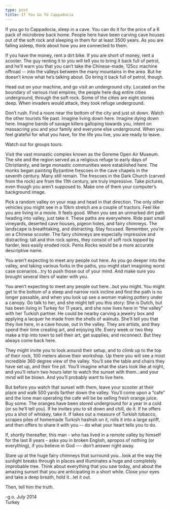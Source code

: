 ```yaml
---
type: post
title: If You Go To Cappadocia
---
```

If you go to Cappadocia, sleep in a cave. You can do it for the price of a 6 pack of microbrew back home. People here have been carving cave houses out of the soft rock and sleeping in them for at least 3500 years. As you are falling asleep, think about how you are connected to them. 

If you have the money, rent a dirt bike. If you are short of money, rent a scooter. The guy renting it to you will tell you to bring it back full of petrol, and he’ll warn you that you can’t take the Chinese-made, 125cc machine offroad -- into the valleys between the many mountains in the area. But he doesn’t know what he’s talking about. Do bring it back full of petrol, though.

Head out on your machine, and go visit an underground city. Located on the boundary of various rival empires, the people here dug entire cities underground, through the soft rock. Some of the cities are eight stories deep. When invaders would attack, they took refuge underground. 

Don’t rush. Find a room near the bottom of the city and just sit down. Watch the other tourists file past. Imagine living down here. Imagine dying down here. Imagine bands of savage killers galloping towards you, intent on massacring you and your family and everyone else underground. When you feel grateful for what you have, for the life you live, you are ready to leave.

Watch out for groups tours. 

Visit the vast monastic complex known as the Goreme Open Air Museum. The site and the region served as a religious refuge to early days of Christianity, and large monastic communities were established here. The monks began painting Byzantine frescoes in the cave chapels in the seventh century. Many still remain. The frescoes in the Dark Church (carved from the rock) are from the 11th century, are truly impressive. Take pictures, even though you aren’t supposed to. Make one of them your computer’s background image.

Pick a random valley on your map and head in that direction. The only other vehicles you might see in a 10km stretch are a couple of tractors. Feel like you are living in a movie. It feels good. When you see an unmarked dirt path heading into valley, just take it. These paths are everywhere. Ride past small vineyards, deserted cave houses, pigeon holes, and fairy chimneys. The landscape is breathtaking, and distracting. Stay focused. Remember, you’re on a Chinese scooter. The fairy chimneys are especially impressive and distracting: tall and thin rock spires, they consist of soft rock topped by harder, less easily eroded rock. Penis Rocks would be a more accurate descriptive name.

You aren’t expecting to meet any people out here. As you go deeper into the valley, and taking various forks in the paths, you might start imagining worst case scenarios...try to push those out of your mind. And make sure you brought several liters of water with you. 

You aren’t expecting to meet any people out here...but you might. You might get to the bottom of a steep and narrow rock incline and find the path is no longer passable, and when you look up see a woman making pottery under a canopy. Go talk to her, and she might tell you this story: She is Dutch, but has been living in Turkey for 11 years, and she now lives here in “the valley” with her Turkish partner. He could be nearby carving a jewelry box and applying a lacquer he made from the shells of walnuts. She’ll tell you that they live here, in a cave house, out in the valley. They are artists, and they spend their time creating art, and enjoying life. Every week or two they make a trip into town to sell their art, get supplies, and reconnect. But they always come back here. 

They might invite you to look around their setup, and to climb up to the top of their rock, 100 meters above their workshop. Up there you will see a most incredible 360 degree view of the valley. You’ll see the table and chairs they have set up, and their fire pit. You’ll imagine what the stars look like at night, and you’ll return two hours later to watch the sunset with them...and your mind will be blown. And you’ll probably want to live here.

But before you watch that sunset with them, leave your scooter at their place and walk 500 yards farther down the valley. You’ll come upon a “cafe” and the lone man operating the cafe will be be selling fresh orange juice. Buy some. The oranges have been stored underground for a year in a cold (or so he’ll tell you). If he invites you to sit down and chill, do it. If he offers you a shot of whiskey, take it. If takes out a measure of Turkish tobacco, scrapes piles of homemade Turkish hashish on it, rolls it into a large spliff, and then offers to share it with you -- do what your heart tells you to do.

If, shortly thereafter, this man - who has lived in a remote valley by himself for the last 8 years - asks you in broken English, apropos of nothing (or everything), if you believe in God --- don’t answer right away. 

Stare up at the huge fairy chimneys that surround you...look at the way the sunlight breaks through in places and illuminates a huge and completely improbable tree. Think about everything that you saw today, and about the amazing sunset that you are anticipating in a short while. Close your eyes and take a deep breath, hold it...let it out. 

Then, tell him the truth.

-g.o.
July 2014  
Turkey
